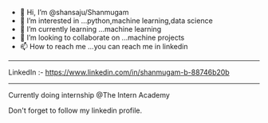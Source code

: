 - 👋 Hi, I’m @shansaju/Shanmugam
- 👀 I’m interested in ...python,machine learning,data science
- 🌱 I’m currently learning ...machine learning
- 💞️ I’m looking to collaborate on ...machine projects
- 📫 How to reach me ...you can reach me in linkedin 
 
 ********************************************************************************************************************************************************************************
 LinkedIn :- https://www.linkedin.com/in/shanmugam-b-88746b20b
 ********************************************************************************************************************************************************************************
 
 Currently doing internship @The Intern Academy
 
 Don't forget to follow my linkedin profile.

<!---
shansaju/shansaju is a ✨ special ✨ repository because its `README.md` (this file) appears on your GitHub profile.
You can click the Preview link to take a look at your changes.
--->
